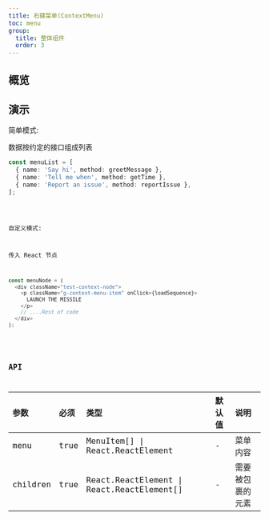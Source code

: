 ```yaml
---
title: 右键菜单(ContextMenu)
toc: menu
group:
  title: 整体组件
  order: 3
---
```


## 概览

## 演示

简单模式:

数据按约定的接口组成列表

```ts
const menuList = [
  { name: 'Say hi', method: greetMessage },
  { name: 'Tell me when', method: getTime },
  { name: 'Report an issue', method: reportIssue },
];
```

<code src="@/components/context-menu/demo/demo-list-menu.tsx" />

自定义模式:

传入 React 节点

```ts
const menuNode = (
  <div className="test-context-node">
    <p className="g-context-menu-item" onClick={loadSequence}>
      LAUNCH THE MISSILE
    </p>
    // ....Rest of code
  </div>
);
```

<code src="@/components/context-menu/demo/demo-custom-menu.tsx" />

## API

| 参数     | 必须 | 类型                                       | 默认值 | 说明             |
| :------- | :--- | :----------------------------------------- | :----- | :--------------- |
| menu     | true | MenuItem[] \| React.ReactElement           | -      | 菜单内容         |
| children | true | React.ReactElement \| React.ReactElement[] | -      | 需要被包裹的元素 |
